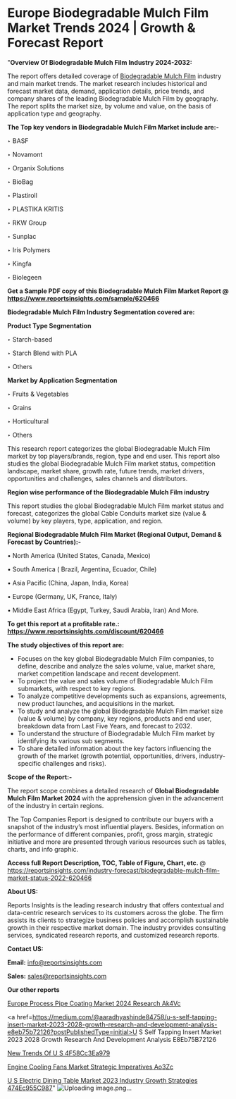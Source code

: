 # Europe Biodegradable Mulch Film Market Trends 2024 | Growth & Forecast Report

 "<strong>Overview Of Biodegradable Mulch Film Industry 2024-2032:</strong>

The report offers detailed coverage of <a href=https://www.reportsinsights.com/sample/620466>Biodegradable Mulch Film</a> industry and main market trends. The market research includes historical and forecast market data, demand, application details, price trends, and company shares of the leading Biodegradable Mulch Film by geography. The report splits the market size, by volume and value, on the basis of application type and geography.

<strong>The Top key vendors in Biodegradable Mulch Film Market include are:- </strong>

‣ BASF

‣ Novamont

‣ Organix Solutions

‣ BioBag

‣ Plastiroll

‣ PLASTIKA KRITIS

‣ RKW Group

‣ Sunplac

‣ Iris Polymers

‣ Kingfa

‣ Biolegeen

<strong>Get a Sample PDF copy of this Biodegradable Mulch Film Market Report </strong><strong>@ <a href=https://www.reportsinsights.com/sample/620466 style=color:#0000ff;>https://www.reportsinsights.com/sample/620466</a> </strong>

<strong>Biodegradable Mulch Film Industry Segmentation covered are:</strong>

<strong>Product Type Segmentation</strong>

‣    Starch-based

‣ Starch Blend with PLA

‣ Others

<strong>Market by Application Segmentation</strong>

‣   Fruits & Vegetables

‣ Grains

‣ Horticultural

‣ Others

This research report categorizes the global Biodegradable Mulch Film market by top players/brands, region, type and end user. This report also studies the global Biodegradable Mulch Film market status, competition landscape, market share, growth rate, future trends, market drivers, opportunities and challenges, sales channels and distributors.

<strong>Region wise performance of the Biodegradable Mulch Film industry</strong><strong> </strong>

This report studies the global Biodegradable Mulch Film market status and forecast, categorizes the global Cable Conduits market size (value &amp; volume) by key players, type, application, and region. 

<strong>Regional Biodegradable Mulch Film Market (Regional Output, Demand &amp; Forecast by Countries):-</strong>

• North America (United States, Canada, Mexico)

• South America ( Brazil, Argentina, Ecuador, Chile)

• Asia Pacific (China, Japan, India, Korea)

• Europe (Germany, UK, France, Italy)

• Middle East Africa (Egypt, Turkey, Saudi Arabia, Iran) And More.

<strong>To get this report at a profitable rate.: <a href=https://www.reportsinsights.com/discount/620466 style=color:#0000ff;>https://www.reportsinsights.com/discount/620466</a></strong>

<strong>The study objectives of this report are:</strong>
<ul>
  <li>Focuses on the key global Biodegradable Mulch Film companies, to define, describe and analyze the sales volume, value, market share, market competition landscape and recent development.</li>
  <li>To project the value and sales volume of Biodegradable Mulch Film submarkets, with respect to key regions.</li>
  <li>To analyze competitive developments such as expansions, agreements, new product launches, and acquisitions in the market.</li>
  <li>To study and analyze the global Biodegradable Mulch Film market size (value &amp; volume) by company, key regions, products and end user, breakdown data from Last Five Years, and forecast to 2032.</li>
  <li>To understand the structure of Biodegradable Mulch Film market by identifying its various sub segments.</li>
  <li>To share detailed information about the key factors influencing the growth of the market (growth potential, opportunities, drivers, industry-specific challenges and risks).</li>
</ul>
<strong>Scope of the Report:-</strong><strong> </strong>

The report scope combines a detailed research of <strong>Global Biodegradable Mulch Film Market 2024 </strong>with the apprehension given in the advancement of the industry in certain regions.

The Top Companies Report is designed to contribute our buyers with a snapshot of the industry’s most influential players. Besides, information on the performance of different companies, profit, gross margin, strategic initiative and more are presented through various resources such as tables, charts, and info graphic.

<strong>Access full Report Description, TOC, Table of Figure, Chart, etc. </strong>@   <a href=https://reportsinsights.com/industry-forecast/biodegradable-mulch-film-market-status-2022-620466 style=color:#0000ff;>https://reportsinsights.com/industry-forecast/biodegradable-mulch-film-market-status-2022-620466</a>

<strong>About US:</strong>

Reports Insights is the leading research industry that offers contextual and data-centric research services to its customers across the globe. The firm assists its clients to strategize business policies and accomplish sustainable growth in their respective market domain. The industry provides consulting services, syndicated research reports, and customized research reports.

<strong>Contact US:</strong>

<p class=""""><b>Email:</b> <a href=mailto:info@reportsinsights.com>info@reportsinsights.com</a></p>
<p class=""""><b>Sales:</b> <a href=mailto:sales@reportsinsights.com>sales@reportsinsights.com</a></p>

<strong>Our other reports</strong>

<a href=https://www.linkedin.com/pulse/europe-process-pipe-coating-market-2024-research-ak4vc/>Europe Process Pipe Coating Market 2024 Research Ak4Vc</a>

<a href=https://medium.com/@aaradhyashinde84758/u-s-self-tapping-insert-market-2023-2028-growth-research-and-development-analysis-e8eb75b72126?postPublishedType=initial>U S Self Tapping Insert Market 2023 2028 Growth Research And Development Analysis E8Eb75B72126</a>

<a href=https://medium.com/@amanmandal1286/new-trends-of-u-s-4f58cc3ea979>New Trends Of U S 4F58Cc3Ea979</a>

<a href=https://www.linkedin.com/pulse/engine-cooling-fans-market-strategic-imperatives-ao3zc/>Engine Cooling Fans Market Strategic Imperatives Ao3Zc</a>

<a href=https://medium.com/@shreyaw909/u-s-electric-dining-table-market-2023-industry-growth-strategies-474ec955c987>U S Electric Dining Table Market 2023 Industry Growth Strategies 474Ec955C987</a>"
![Uploading image.png…]()
